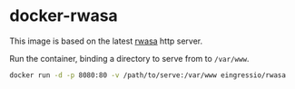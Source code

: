 # docker-rwasa

This image is based on the latest [rwasa](https://2ton.com.au/rwasa/) http server.

Run the container, binding a directory to serve from to `/var/www`.

```sh
docker run -d -p 8080:80 -v /path/to/serve:/var/www eingressio/rwasa
```
